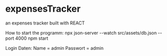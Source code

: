 # expensesTracker
an expenses tracker built with REACT

How to start the programm:
npx json-server --watch src/assets/db.json --port 4000
npm start

Login Daten:
Name = admin
Passwort = admin
